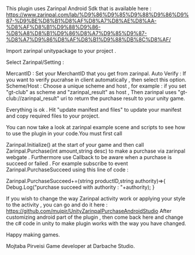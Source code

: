 
This plugin uses Zarinpal Android Sdk that is available here : https://www.zarinpal.com/lab/%D9%86%D9%85%D9%88%D9%86%D9%87-%D9%BE%D8%B1%D8%AF%D8%A7%D8%AE%D8%AA-%D8%AF%D8%B1%D9%88%D9%86-%D8%A8%D8%B1%D9%86%D8%A7%D9%85%D9%87-%D8%A7%D9%86%D8%AF%D8%B1%D9%88%DB%8C%D8%AF/


Import zarinpal unitypackage to your project .

Select Zarinpal/Setting :

MercantID : Set your MerchantID that you get from zarinpal.
Auto Verify : If you want to verify pucrahse in client automatically , then select this option.
Scheme/Host : Choose a unique scheme and host , for example : if you set "gt-club" as scheme and "zarinpal_result" as host ,
Then zarinpal uses "gt-club://zarinpal_result" uri to return the purchase result to your unity game.

Everything is ok . Hit "update manifest and files" to update your manifest and copy required files to your project.

You can now take a look at zarinpal example scene and scripts to see how to use the plugin in your code.You must first call

Zarinpal.Initialize() at the start of your game and then call Zarinpal.Purchase(int amount,string desc) to make a purchase via zarinpal webgate . Furthermore use Callback to be aware when a purchase is succeed or failed . For example subscribe to event Zarinpal.PurchaseSucceed using this line of code :

Zarinpal.PurchaseSucceed+=(string productID,string authority)=>{
  Debug.Log("purchase succeed with authority : "+authority);
}


If you wish to change the way Zarinpal activity work or applying your style to the activity , you can go and do it here :
https://github.com/mujpir/UnityZarinpalPurchaseAndroidStudio
After customizing android part of the plugin ,  then come back here and change the c# code in unity to make plugin works with the way you have changed.

Happy making games.

Mojtaba Pirveisi
Game developer at Darbache Studio.
